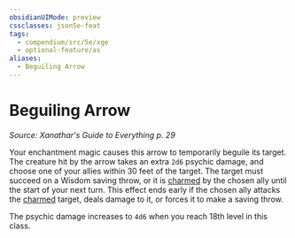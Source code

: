 ```yaml
---
obsidianUIMode: preview
cssclasses: json5e-feat
tags:
  - compendium/src/5e/xge
  - optional-feature/as
aliases:
  - Beguiling Arrow
---
```

# Beguiling Arrow
*Source: Xanathar's Guide to Everything p. 29*  

Your enchantment magic causes this arrow to temporarily beguile its target. The creature hit by the arrow takes an extra `2d6` psychic damage, and choose one of your allies within 30 feet of the target. The target must succeed on a Wisdom saving throw, or it is [charmed](2-Mechanics/CLI/rules/conditions.md#charmed) by the chosen ally until the start of your next turn. This effect ends early if the chosen ally attacks the [charmed](2-Mechanics/CLI/rules/conditions.md#charmed) target, deals damage to it, or forces it to make a saving throw.

The psychic damage increases to `4d6` when you reach 18th level in this class.